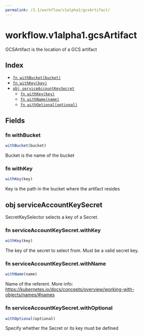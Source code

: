 ```yaml
---
permalink: /3.1/workflow/v1alpha1/gcsArtifact/
---
```


# workflow.v1alpha1.gcsArtifact

GCSArtifact is the location of a GCS artifact

## Index

* [`fn withBucket(bucket)`](#fn-withbucket)
* [`fn withKey(key)`](#fn-withkey)
* [`obj serviceAccountKeySecret`](#obj-serviceaccountkeysecret)
  * [`fn withKey(key)`](#fn-serviceaccountkeysecretwithkey)
  * [`fn withName(name)`](#fn-serviceaccountkeysecretwithname)
  * [`fn withOptional(optional)`](#fn-serviceaccountkeysecretwithoptional)

## Fields

### fn withBucket

```ts
withBucket(bucket)
```

Bucket is the name of the bucket

### fn withKey

```ts
withKey(key)
```

Key is the path in the bucket where the artifact resides

## obj serviceAccountKeySecret

SecretKeySelector selects a key of a Secret.

### fn serviceAccountKeySecret.withKey

```ts
withKey(key)
```

The key of the secret to select from.  Must be a valid secret key.

### fn serviceAccountKeySecret.withName

```ts
withName(name)
```

Name of the referent. More info: https://kubernetes.io/docs/concepts/overview/working-with-objects/names/#names

### fn serviceAccountKeySecret.withOptional

```ts
withOptional(optional)
```

Specify whether the Secret or its key must be defined